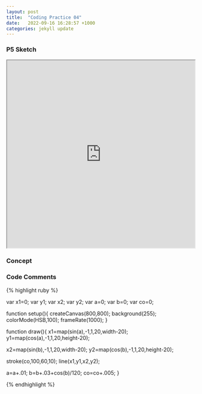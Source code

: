 ```yaml
---
layout: post
title:  "Coding Practice 04"
date:   2022-09-16 16:28:57 +1000
categories: jekyll update
---
```

### P5 Sketch
<iframe width=500 height=500 src="https://editor.p5js.org/GuiGui0v0/full/MLtknlFC3"></iframe>

### Concept  

### Code Comments

{% highlight ruby %}

var x1=0;
var y1;
var x2;
var y2;
var a=0;
var b=0;
var co=0;

function setup(){
  createCanvas(800,800);
  background(255);
  colorMode(HSB,100);
  frameRate(1000);
}

function draw(){
  x1=map(sin(a),-1,1,20,width-20);
  y1=map(cos(a),-1,1,20,height-20);
  
  x2=map(sin(b),-1,1,20,width-20);
  y2=map(cos(b),-1,1,20,height-20);
  
  stroke(co,100,60,10);
  line(x1,y1,x2,y2);
  
  a=a+.01;
  b=b+.03+cos(b)/120;
  co=co+.005;
}

  {% endhighlight %}
